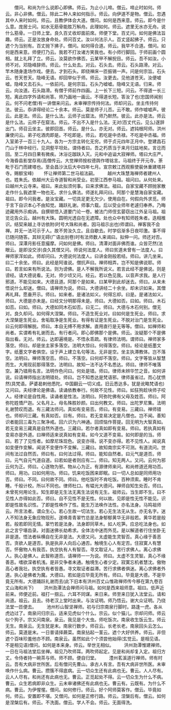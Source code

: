 <!-- { "loadSidebar": true } -->
　　僧问。和尚为什么说即心即佛。师云。为止小儿啼。僧云。啼止时如何。师云。非心非佛。僧云。除此二种人来如何指示。师云。向伊道不是物。僧云。忽遇其中人来时如何。师云。且教伊体会大道。僧问。如何是西来意。师云。即今是什么意。庞居士问。如水无筋骨能胜万斛舟。此理如何。师云。遮里无水亦无舟。说什么筋骨。一日师上堂。良久百丈收却面前席。师便下堂。百丈问。如何是佛法旨趣。师云。正是汝放身命处。师问百丈。汝以何法示人。百丈竖起拂子。师云。只遮个为当别有。百丈抛下拂子。僧问。如何得合道。师云。我早不合道。僧问。如何是西来意。师便打乃云。我若不打汝诸方笑我也。有小师行脚回。于师前画个圆相。就上礼拜了立。师云。汝莫欲作佛否。云某甲不解掜目。师云。吾不如汝。小师不对。邓隐峰辞师。师云。什么处去。对云。石头去。师云。石头路滑。对云。竿木随身逢场作戏。便去。才到石头。即绕禅床一匝振锡一声。问是何宗旨。石头云。苍天苍天。隐峰无语。却回举似于师。师云。汝更去。见他道苍天。汝便嘘嘘。隐峰又去石头。一依前问。是何宗旨。石头乃嘘嘘。隐峰又无语。归来。师云。向汝道。石头路滑。有僧于师前作四画。上一长下三短。问云。不得道一长三短。离此四字外请和尚答。师乃画地一画云。不得道长短。答汝了也(忠国师闻别云。何不问老僧)有一讲僧来问云。未审禅宗传持何法。师却问云。坐主传持何法。彼云。忝讲得经论二十余本。师云。莫是师子儿否。云不敢。师作嘘嘘声。彼云。此是法。师云。是什么法。云师子出窟法。师乃默然。彼云。此亦是法。师云是什么法。云师子在窟法。师云。不出不入是什么法。无对(百丈代云。见么)遂辞出门。师召云坐主。彼即回首。师云。是什么。亦无对。师云。遮钝根阿师。洪州廉使问云。弟子吃酒肉即是。不吃即是。师云。若吃是中丞禄。不吃是中丞福。师入室弟子一百三十九人。各为一方宗主转化无穷。师于贞元四年正月中。登建昌石门山于林中经行。见洞壑平坦处。谓侍者曰。吾之朽质当于来月归兹地矣。言讫而回。至二月四日果有微疾。沐浴讫跏趺入灭。元和中追谥大寂禅师。塔曰大庄严。今海昏县影堂存焉(高僧传云。大觉禅师按权德舆作塔铭言。马祖终于开元寺。荼毗于石门而建塔也。至会昌沙汰后大中四年七月。宣宗敕江西观察使裴休重建塔并寺。赐额宝峰)
　　怀让禅师第二世马祖法嗣。
　　越州大珠慧海禅师者建州人也。姓朱氏。依越州大云寺道智和尚受业。初至江西参马祖。祖问曰。从何处来。曰越州大云寺来。祖曰。来此拟须何事。曰来求佛法。祖曰。自家宝藏不顾抛家散走作什么我遮里一物也无。求什么佛法。师遂礼拜问曰。阿那个是慧海自家宝藏。祖曰。即今问我者。是汝宝藏。一切具足更无欠少。使用自在。何假向外求觅。师于言下自识本心不由知觉。踊跃礼谢。师事六载。后以受业师年老遽归奉养。乃晦迹藏用外示痴讷。自撰顿悟入道要门论一卷。被法门师侄玄晏窃出江外呈马祖。祖览讫告众云。越州有大珠。圆明光透自在无遮障。处也众中有知师姓朱者。迭相推识。结契来越上寻访依附(时号大珠和尚者。因马祖示出也)师谓曰。禅客我不会禅。并无一法可示于人。故不劳汝久立。且自歇去。时学侣渐多日夜叩激。事不得已随问随答。其辩无碍(广语出别卷)时有法师数人来谒曰。拟伸一问。师还对否。师曰。深潭月影任意撮摩。问如何是佛。师曰。清潭对面非佛而谁。众皆茫然(法眼云。是即没交涉)良久其僧又问。师说何法度人。师曰贫道未曾有一法度人。曰禅师家浑如此。师却问曰。大德说何法度人。曰讲金刚般若经。师曰。讲几坐来。曰二十余坐。师曰。此经是阿谁说。僧抗声曰。禅师相弄。岂不知是佛说耶。师曰。若言如来有所说法。则为谤佛。是人不解我所说义。若言此经不是佛说。则是谤经。请大德说看。无对。师少顷又问。经云。若以色见我。以音声求我。是人行邪道。不能见如来。大德且道。阿那个是如来。曰某甲到此却迷去。师曰。从来未悟说什么却迷。僧曰。请禅师为说。师曰。大德讲经二十余坐。却未识如来。其僧再礼拜。愿垂开示。师曰。如来者。是诸法如义。何得忘却。曰是。是诸法如义。师曰。大德是亦未是。曰经文分明那得未是。师曰。大德如否。曰如。师曰。木石如否。曰如。师曰。大德如同木石如否。曰无二。师曰。大德与木石何别。僧无对。良久却问。如何得大涅槃。师曰。不造生死业对。曰如何是生死业。师曰。求大涅槃是生死业。舍垢取净是生死业。有得有证是生死业。不脱对治门是生死业。曰云何即得解脱。师曰。本自无缚不用求解。直用直行是无等等。僧曰。如禅师和尚者。实谓希有礼谢而去。有行者问。即心即佛那个是佛。师云。汝疑那个不是佛指出看。无对。师云。达即遍境是。不悟永乖疏。有律师法明。谓师曰。禅师家多落空。师曰。却是坐主家多落空。法明大惊曰。何得落空。师曰。经论是纸墨文字。纸墨文字者俱空。设于声上建立名句等法。无非是空。坐主执滞教体。岂不落空。法明曰。禅师落空否。师曰。不落空。曰何却不落空。师曰。文字等皆从智慧而生。大用现前那得落空。法明曰。故知一法不达不名悉达。师曰。律师不唯落空。兼乃错用名言。法明作色问曰。何处是错。师曰。律师未辨华竺之音。如何讲说。曰请禅师指出法明错处。师曰。岂不知悉达是梵语邪。律师虽省过。而心犹愤然(具梵语。萨婆曷剌他悉陀。中国翻云一切义成。旧云悉达多。犹是讹略梵语也)又问曰。夫经律论是佛语。读诵依教奉行。何故不见性。师曰。如狂狗趁块师子咬人。经律论是自性用。读诵者是性法。法明曰。阿弥陀佛有父母及姓否。师曰。阿弥陀姓憍尸迦。父名月上。母名殊胜妙颜。曰出何教文。师曰。出陀罗尼集。法明礼谢赞叹而退。有三藏法师问。真如有变易否。师曰。有变易。三藏曰。禅师错也。师却问三藏。有真如否。曰有。师曰。若无变易决定是凡僧也。岂不闻。善知识者能回三毒为三聚净戒。回六识为六神通。回烦恼作菩提。回无明为大智真如。若无变易三藏真是自然外道也。三藏曰。若尔者真如即有变易。师曰。若执真如有变易亦是外道。曰禅师适来说真如有变易。如今又道不变易。如何即是的当。师曰。若了了见性者。如摩尼珠现色。说变亦得。说不变亦得。若不见性人。闻说真如变便作变解。闻说不变便作不变解。三藏曰。故知南宗实不可测。有道流问。世间有法过自然否。师曰有。曰何法过得。师曰。能知自然者。曰元气是道否。师曰。元气自元气道自道。曰若如是者则应有二。师曰。知无两人。又问。云何为邪云何为正。师曰。心逐物为邪。物从心为正。有源律师来问。和尚修道还用功否。师曰。用功。曰如何用功。师曰。饥来吃饭困来即眠。曰一切人总如是同师用功否。师曰。不同。曰何故不同。师曰。他吃饭时不肯吃饭。百种须索。睡时不肯睡。千般计校。所以不同也。律师杜口。有韫光大德问。禅师自知生处否。师曰。未曾死何用论生。知生即是无生法无离生法说有无生。祖师云。当生即不生。曰不见性人亦得如此否。师曰。自不见性不是无性。何以故。见即是性无性不能见。识即是性故名识性。了即是性唤作了性。能生万法唤作法性。亦名法身。马鸣祖师云。所言法者。谓众生心。若心生故一切法生。若心无生法无从生。亦无名字。迷人不知法身无象应物现形。遂唤青青翠竹总是法身郁郁黄华无非般若。黄华若是般若。般若即同无情。翠竹若是法身。法身即同草木。如人吃笋。应总吃法身也。如此之言宁堪齿录。对面迷佛长劫希求。全体法中迷而外觅。是以解道者行住坐卧无非是道。悟法者纵横自在无非是法。大德又问。太虚能生灵智否。真心缘于善恶否。贪欲人是道否。执是执非人向后心通否。触境生心人有定否。住寂寞人有慧否。怀傲物人有我否。执空执有人有智否。寻文取证人。苦行求佛人。离心求佛人。执心是佛人。此智称道否。请禅师一一为说。师曰。太虚不生灵智。真心不缘善恶。嗜欲深者机浅。是非交争者未通。触境生心者少定。寂寞忘机者慧沈。傲物高心者我壮。执空执有者皆愚。寻文取证者益滞。苦行求佛者俱迷。离心求佛者外道。执心是佛者为魔。大德曰。若如是应毕竟无所有。师曰。毕竟是大德。不是毕竟无所有。大德踊跃礼谢而去(此下旧本有洪州百丈山惟政禅师传今移在第九卷百丈山海和尚下)
　　洪州泐潭法会禅师问马祖。如何是西来祖师意。祖曰。低声近前来。师便近前。祖打一掴云。六耳不同谋。来日来。师至来日犹入法堂云。请和尚道。祖云。且去。待老汉上堂时出来。与汝证明。师乃悟云。谢大众证明。乃绕法堂一匝便去。
　　池州杉山智坚禅师。初与归宗南泉行脚时。路逢一虎。各从虎边过了。南泉问归宗云。适来见虎似个什么。宗云。似个猫儿。宗却问师。师云似个狗子。宗又问南泉。泉云。我见是个大虫。师吃饭次。南泉收生饭云生。师云无生。南泉云。无生犹是末。南泉行数步。师召云。长老长老。南泉回头云怎么。师云。莫道是末。一日普请择蕨菜。南泉拈起一茎云。遮个大好供养。师云。非但遮个百味珍羞他亦不顾。南泉云。虽然如此个个须尝他始得(玄觉云。是相见语。不是相见语)僧问。如何是本来身。师云。举世无相似。
　　洪州泐潭惟建禅师。一日在马祖法堂后坐禅。祖见乃吹师耳。两吹师起定。见是和尚却复入定。祖归方丈。令侍者持一碗茶与师。师不顾。便自归堂。
　　澧州茗溪道行禅师。师有时云。吾有大病非世所医。后有僧问先曹山。承古人有言。吾有大病非世所医。未审唤作什么病。曹云。攒簇不得底病。云一切众生还有此病也无。曹云。人人尽有。云人人尽有。和尚还有此病也无。曹云。正觅起处不得。云一切众生为什么不病。曹云。众生若病即非众生。云未审诸佛还有此病也无。曹云有。云既有。为什么不病。曹云。为伊惺惺。僧问。如何修行。师云。好个阿师莫客作。僧云。毕竟如何。师云。安置即不堪。又僧问。如何是正修行路。师云。涅槃后有。僧云。如何是涅槃后有。师云。不洗面。僧云。学人不会。师云。无面得洗。
